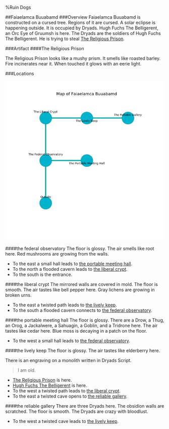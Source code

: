 %Ruin Dogs

##Faiaelamca Buuabamd
###Overview
Faiaelamca Buuabamd is constructed on a cursed tree. Regions of it are cursed. A solar eclipse is happening outside. It is occupied by Dryads. <a name="Hugh-Fuchs-The-Belligerent"></a>Hugh Fuchs The Belligerent, an Orc Eye of Gruumsh is here. The Dryads are the soldiers of Hugh Fuchs The Belligerent. He  is trying to steal [The Religious Prison](#The-Religious-Prison). 



###Artifact
####<a name="The-Religious-Prison"></a>The Religious Prison


The Religious Prison looks like a mushy prism. It smells like roasted barley. Fire incinerates near it. When touched it glows with an eerie light. 





###Locations


![](../v2/images/Faiaelamca-Buuabamd.png)

####<a name="the-federal-observatory"></a>the federal observatory
The floor is glossy. The air smells like root here. Red mushrooms are growing from the walls. 



* To the east a small hall leads to [the portable meeting hall](#the-portable-meeting-hall).
* To the north a flooded cavern leads to [the liberal crypt](#the-liberal-crypt).
* To the south is the entrance.


####<a name="the-liberal-crypt"></a>the liberal crypt
The mirrored walls are covered in mold. The floor is smooth. The air tastes like bell pepper here. Gray lichens are growing in broken urns. 



* To the east a twisted path leads to [the lively keep](#the-lively-keep).
* To the south a flooded cavern connects to [the federal observatory](#the-federal-observatory).


####<a name="the-portable-meeting-hall"></a>the portable meeting hall
The floor is glossy. There are a Drow, a Thug, an Orog, a Jackalwere, a Sahuagin, a Goblin, and a Tridrone here. The air tastes like cedar here. Blue moss is decaying in a patch on the floor. 



* To the west a small hall leads to [the federal observatory](#the-federal-observatory).


####<a name="the-lively-keep"></a>the lively keep
The floor is glossy. The air tastes like elderberry here. 

There is an engraving on a monolith written in Dryads Script. 

> I am old.
>


* [The Religious Prison](#The-Religious-Prison) is here.
* [Hugh Fuchs The Belligerent](#Hugh-Fuchs-The-Belligerent) is here.
* To the west a twisted path leads to [the liberal crypt](#the-liberal-crypt).
* To the east a twisted cave opens to [the reliable gallery](#the-reliable-gallery).


####<a name="the-reliable-gallery"></a>the reliable gallery
There are three Dryads here. The obsidion walls are scratched. The floor is smooth. The Dryads are crazy with bloodlust. 



* To the west a twisted cave leads to [the lively keep](#the-lively-keep).


